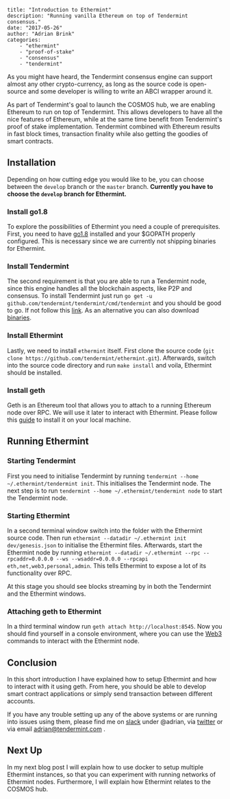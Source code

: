 ~~~
title: "Introduction to Ethermint"
description: "Running vanilla Ethereum on top of Tendermint consensus."
date: "2017-05-26"
author: "Adrian Brink"
categories: 
    - "ethermint"
    - "proof-of-stake"
    - "consensus"
    - "tendermint"
~~~

As you might have heard, the Tendermint consensus engine can support almost any
other crypto-currency, as long as the source code is open-source and some 
developer is willing to write an ABCI wrapper around it. 

As part of Tendermint's goal to launch the COSMOS hub, we are enabling Ethereum
to run on top of Tendermint. This allows developers to have all the nice features
of Ethereum, while at the same time benefit from Tendermint's proof of stake 
implementation. Tendermint combined with Ethereum results in fast block times,
transaction finality while also getting the goodies of smart contracts.

## Installation
Depending on how cutting edge you would like to be, you can choose between the
`develop` branch or the `master` branch. **Currently you have to choose the
`develop` branch for Ethermint.**

### Install go1.8
To explore the possibilities of Ethermint you need a couple of prerequisites.
First, you need to have [go1.8](https://golang.org/doc/install) installed and your $GOPATH properly configured.
This is necessary since we are currently not shipping binaries for 
Ethermint.

### Install Tendermint
The second requirement is that you are able to run a Tendermint node, since this
engine handles all the blockchain aspects, like P2P and consensus. To install
Tendermint just run `go get -u github.com/tendermint/tendermint/cmd/tendermint` 
and you should be good to go. If not follow this [link](https://tendermint.com/docs/guides/install).
As an alternative you can also download [binaries](https://tendermint.com/download).

### Install Ethermint
Lastly, we need to install `ethermint` itself. First clone the source code 
(`git clone https://github.com/tendermint/ethermint.git`). Afterwards, switch into
the source code directory and run `make install` and voila, Ethermint should be
installed.

### Install geth
Geth is an Ethereum tool that allows you to attach to a running Ethereum node
over RPC. We will use it later to interact with Ethermint. Please follow this
[guide](https://github.com/ethereum/go-ethereum/wiki/Building-Ethereum) to install
it on your local machine.

## Running Ethermint
### Starting Tendermint
First you need to initialise Tendermint by running
`tendermint --home ~/.ethermint/tendermint init`. This initialises the Tendermint
node. The next step is to run `tendermint --home ~/.ethermint/tendermint node`
to start the Tendermint node.

### Starting Ethermint
In a second terminal window switch into the folder with the Ethermint source
code. Then run `ethermint --datadir ~/.ethermint init dev/genesis.json` to
initialise the Ethermint files. Afterwards, start the Ethermint node by running
`ethermint --datadir ~/.ethermint --rpc --rpcaddr=0.0.0.0 --ws --wsaddr=0.0.0.0 --rpcapi eth,net,web3,personal,admin`.
This tells Ethermint to expose a lot of its functionality over RPC.

At this stage you should see blocks streaming by in both the Tendermint and the
Ethermint windows.

### Attaching geth to Ethermint
In a third terminal window run `geth attach http://localhost:8545`. Now you
should find yourself in a console environment, where you can use the [Web3](https://github.com/ethereum/wiki/wiki/JavaScript-API)
commands to interact with the Ethermint node.

## Conclusion
In this short introduction I have explained how to setup Ethermint and how to 
interact with it using geth. From here, you should be able to develop smart contract
applications or simply send transaction between different accounts.

If you have any trouble setting up any of the above systems or are running
into issues using them, please find me on [slack](https://tendermint.slack.com) under
@adrian, via [twitter](https://twitter.com/adrian_brink) or via email
adrian@tendermint.com .

## Next Up
In my next blog post I will explain how to use docker to setup multiple Ethermint
instances, so that you can experiment with running networks of Ethermint nodes.
Furthermore, I will explain how Ethermint relates to the COSMOS hub.

